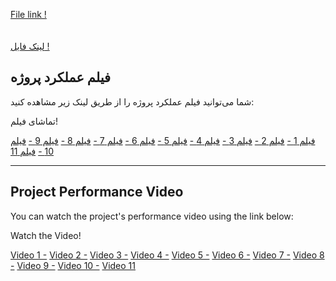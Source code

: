 <a href="https://drive.google.com/drive/folders/1UKiYHrym_TKWoHIHT3JXA8GTgGUNLipO?usp=sharing">File link !</a>
<br>
<br>
<br>
<a href="https://drive.google.com/drive/folders/1UKiYHrym_TKWoHIHT3JXA8GTgGUNLipO?usp=sharing">لینک فایل !</a>



## فیلم عملکرد پروژه

شما می‌توانید فیلم عملکرد پروژه را از طریق لینک زیر مشاهده کنید:

تماشای فیلم!

[فیلم 1 -](https://drive.google.com/file/d/1PFbFnP3FIRGYP5wfBFxC0y5P3cotCMBZ/view?usp=sharing)
[فیلم 2 -](https://drive.google.com/file/d/1MYKkT7FRa-6GqTvo9O-8nTx9pa--O6x_/view?usp=sharing)
[فیلم 3 -](https://drive.google.com/file/d/1kWUE2LXbFAMoJ3tXbGmSWXXrWlmx6waw/view?usp=sharing)
[فیلم 4 -](https://drive.google.com/file/d/1WFHvbfymxkioq-5mbiTDwhvuwwdFEbgg/view?usp=sharing)
[فیلم 5 -](https://drive.google.com/file/d/1wGrl9Px13s9zGyUSkNYkT4oka9HXvPId/view?usp=sharing)
[فیلم 6 -](https://drive.google.com/file/d/1ApdtY2JTny-37BReCifqMv7U-hisME8z/view?usp=sharing)
[فیلم 7 -](https://drive.google.com/file/d/1Smh88xrNWETCeLXLgQWc8xdBpmODysYI/view?usp=sharing)
[فیلم 8 -](https://drive.google.com/file/d/1TH7Wotc1HpMOR2M35FLBmr7DevZIDNHf/view?usp=sharing)
[فیلم 9 -](https://drive.google.com/file/d/1MCsd0lPKGBkE3AdzKPxlMK6rrijeaxo0/view?usp=sharing)
[فیلم 10 -](https://drive.google.com/file/d/195BbmxBDd9qxoka3Z0odopED_nMLhN_y/view?usp=sharing)
[فیلم 11 ](https://drive.google.com/file/d/1A4S_O9BtiXnuPfb56tRM3xfBTzUF1a-V/view?usp=sharing)


---

## Project Performance Video

You can watch the project's performance video using the link below:

Watch the Video!


[Video 1 -](https://drive.google.com/file/d/1PFbFnP3FIRGYP5wfBFxC0y5P3cotCMBZ/view?usp=sharing)
[Video 2 -](https://drive.google.com/file/d/1MYKkT7FRa-6GqTvo9O-8nTx9pa--O6x_/view?usp=sharing)
[Video 3 -](https://drive.google.com/file/d/1kWUE2LXbFAMoJ3tXbGmSWXXrWlmx6waw/view?usp=sharing)
[Video 4 -](https://drive.google.com/file/d/1WFHvbfymxkioq-5mbiTDwhvuwwdFEbgg/view?usp=sharing)
[Video 5 -](https://drive.google.com/file/d/1wGrl9Px13s9zGyUSkNYkT4oka9HXvPId/view?usp=sharing)
[Video 6 -](https://drive.google.com/file/d/1ApdtY2JTny-37BReCifqMv7U-hisME8z/view?usp=sharing)
[Video 7 -](https://drive.google.com/file/d/1Smh88xrNWETCeLXLgQWc8xdBpmODysYI/view?usp=sharing)
[Video 8 -](https://drive.google.com/file/d/1TH7Wotc1HpMOR2M35FLBmr7DevZIDNHf/view?usp=sharing)
[Video 9 -](https://drive.google.com/file/d/1MCsd0lPKGBkE3AdzKPxlMK6rrijeaxo0/view?usp=sharing)
[Video 10 -](https://drive.google.com/file/d/195BbmxBDd9qxoka3Z0odopED_nMLhN_y/view?usp=sharing)
[Video 11 ](https://drive.google.com/file/d/1A4S_O9BtiXnuPfb56tRM3xfBTzUF1a-V/view?usp=sharing)


